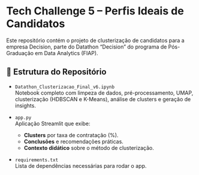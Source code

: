 # Tech Challenge 5 – Perfis Ideais de Candidatos

Este repositório contém o projeto de clusterização de candidatos para a empresa Decision, parte do Datathon “Decision” do programa de Pós-Graduação em Data Analytics (FIAP).

## 📂 Estrutura do Repositório

- `Datathon_Clusterizacao_Final_v6.ipynb`  
  Notebook completo com limpeza de dados, pré-processamento, UMAP, clusterização (HDBSCAN e K-Means), análise de clusters e geração de insights.

- `app.py`  
  Aplicação Streamlit que exibe:
  - **Clusters** por taxa de contratação (%).
  - **Conclusões** e recomendações práticas.
  - **Contexto didático** sobre o método de clusterização.

- `requirements.txt`  
  Lista de dependências necessárias para rodar o app.
